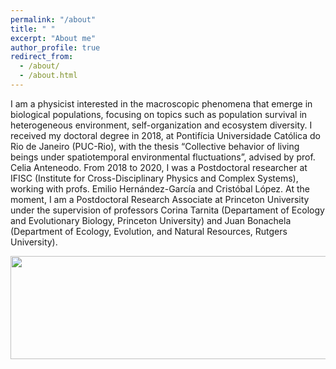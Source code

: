 ```yaml
---	
permalink: "/about"
title: " "  
excerpt: "About me"	
author_profile: true	
redirect_from: 	
  - /about/	
  - /about.html	
---
```

<!--



I am a physicist interested in the macroscopic phenomena that emerge in biological populations, focusing on topics such as population survival in heterogeneous environment, self-organization and ecosystem diversity. I received my doctoral degree in 2018, at Pontifícia Universidade Católica do Rio de Janeiro (PUC-Rio), with the thesis “Collective behavior of living beings under spatiotemporal environmental fluctuations”, advised by prof. Celia Anteneodo. From 2018 to 2020, I was a Postdoctoral researcher at IFISC (Institute for Cross-Disciplinary Physics and Complex Systems), working with profs. Emilio Hernández-García and Cristóbal López. At the moment, I am a Postdoctoral Research Associate at Princeton University under the supervision of professors Corina Tarnita (Departament of Ecology and Evolutionary Biology, Princeton University) and Juan Bonachela (Department of Ecology, Evolution, and Natural Resources, Rutgers University).


<p align="center">
  <img width="499" height="129" src="https://ehcolombo.github.io/images/spacetime.png">
</p>

<p align="center">
  <img width="648" height="640" src="https://ehcolombo.github.io/images/bg.png">
</p>

-->

I am a physicist interested in the macroscopic phenomena that emerge in biological populations, focusing on topics such as population survival in heterogeneous environment, self-organization and ecosystem diversity. I received my doctoral degree in 2018, at Pontifícia Universidade Católica do Rio de Janeiro (PUC-Rio), with the thesis “Collective behavior of living beings under spatiotemporal environmental fluctuations”, advised by prof. Celia Anteneodo. From 2018 to 2020, I was a Postdoctoral researcher at IFISC (Institute for Cross-Disciplinary Physics and Complex Systems), working with profs. Emilio Hernández-García and Cristóbal López. At the moment, I am a Postdoctoral Research Associate at Princeton University under the supervision of professors Corina Tarnita (Departament of Ecology and Evolutionary Biology, Princeton University) and Juan Bonachela (Department of Ecology, Evolution, and Natural Resources, Rutgers University).

<p align="center">
  <img width="640" height="165" src="https://ehcolombo.github.io/images/spacetime.png">
</p>
